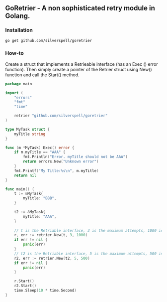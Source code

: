 ## GoRetrier - A non sophisticated retry module in Golang.

### Installation
```bash
go get github.com/silverspell/goretrier
```

### How-to

Create a struct that implements a Retrieable interface (has an Exec () error function). 
Then simply create a pointer of the Retrier struct using New() function and call the Start() method.

```go
package main

import (
	"errors"
	"fmt"
	"time"

	retrier "github.com/silverspell/goretrier"
)

type MyTask struct {
	myTitle string
}

func (m *MyTask) Exec() error {
	if m.myTitle == "AAA" {
		fmt.Println("Error. myTitle should not be AAA")
		return errors.New("Unknown error")
	}
	fmt.Printf("My Title:%s\n", m.myTitle)
	return nil
}

func main() {
	t := &MyTask{
		myTitle: "BBB",
	}

	t2 := &MyTask{
		myTitle: "AAA",
	}
    
    // t is the Retriable interface, 3 is the maximum attempts, 1000 is the milliseconds delay between attempts.
	r, err := retrier.New(t, 3, 1000)
	if err != nil {
		panic(err)
	}
    // t2 is the Retriable interface, 5 is the maximum attempts, 500 is the milliseconds delay between attempts.
	r2, err := retrier.New(t2, 5, 500)
	if err != nil {
		panic(err)
	}

	r.Start()
	r2.Start()
	time.Sleep(10 * time.Second)
}
```
